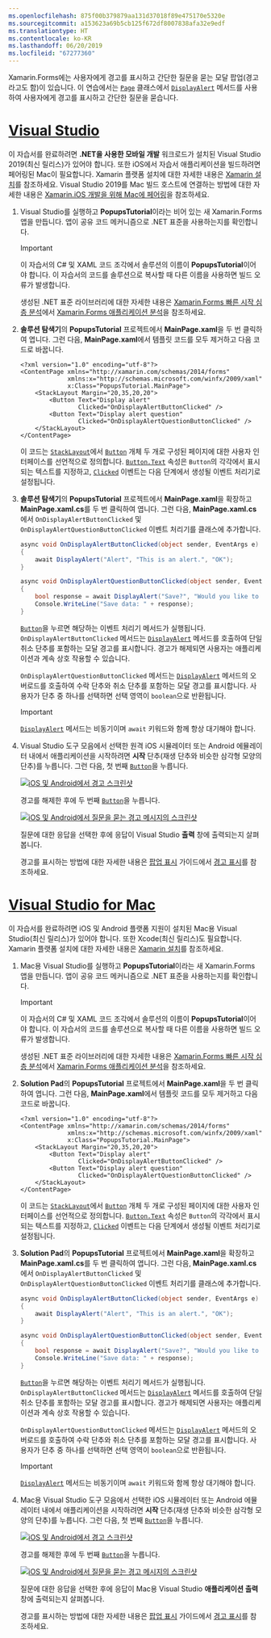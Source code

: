 ```yaml
---
ms.openlocfilehash: 875f00b379879aa131d37018f89e475170e5320e
ms.sourcegitcommit: a153623a69b5cb125f672df8007838afa32e9edf
ms.translationtype: HT
ms.contentlocale: ko-KR
ms.lasthandoff: 06/20/2019
ms.locfileid: "67277360"
---
```

Xamarin.Forms에는 사용자에게 경고를 표시하고 간단한 질문을 묻는 모달 팝업(경고라고도 함)이 있습니다. 이 연습에서는 [`Page`](xref:Xamarin.Forms.Page) 클래스에서 [`DisplayAlert`](xref:Xamarin.Forms.Page.DisplayAlert*) 메서드를 사용하여 사용자에게 경고를 표시하고 간단한 질문을 묻습니다.

# <a name="visual-studiotabvswin"></a>[Visual Studio](#tab/vswin)

이 자습서를 완료하려면 **.NET을 사용한 모바일 개발** 워크로드가 설치된 Visual Studio 2019(최신 릴리스)가 있어야 합니다. 또한 iOS에서 자습서 애플리케이션을 빌드하려면 페어링된 Mac이 필요합니다. Xamarin 플랫폼 설치에 대한 자세한 내용은 [Xamarin 설치](~/get-started/installation/index.md)를 참조하세요. Visual Studio 2019를 Mac 빌드 호스트에 연결하는 방법에 대한 자세한 내용은 [Xamarin.iOS 개발을 위해 Mac에 페어링](~/ios/get-started/installation/windows/connecting-to-mac/index.md)을 참조하세요.

1. Visual Studio를 실행하고 **PopupsTutorial**이라는 비어 있는 새 Xamarin.Forms 앱을 만듭니다. 앱이 공유 코드 메커니즘으로 .NET 표준을 사용하는지를 확인합니다.

    > [!IMPORTANT]
    > 이 자습서의 C# 및 XAML 코드 조각에서 솔루션의 이름이 **PopupsTutorial**이어야 합니다. 이 자습서의 코드를 솔루션으로 복사할 때 다른 이름을 사용하면 빌드 오류가 발생합니다.

    생성된 .NET 표준 라이브러리에 대한 자세한 내용은 [Xamarin.Forms 빠른 시작 심층 분석](~/get-started/first-app/index.md)에서 [Xamarin.Forms 애플리케이션 분석](~/get-started/first-app/index.md)을 참조하세요.

1. **솔루션 탐색기**의 **PopupsTutorial** 프로젝트에서 **MainPage.xaml**을 두 번 클릭하여 엽니다. 그런 다음, **MainPage.xaml**에서 템플릿 코드를 모두 제거하고 다음 코드로 바꿉니다.

    ```xaml
    <?xml version="1.0" encoding="utf-8"?>
    <ContentPage xmlns="http://xamarin.com/schemas/2014/forms"
                 xmlns:x="http://schemas.microsoft.com/winfx/2009/xaml"
                 x:Class="PopupsTutorial.MainPage">
        <StackLayout Margin="20,35,20,20">
            <Button Text="Display alert"
                    Clicked="OnDisplayAlertButtonClicked" />
            <Button Text="Display alert question"
                    Clicked="OnDisplayAlertQuestionButtonClicked" />
        </StackLayout>
    </ContentPage>
    ```

    이 코드는 [`StackLayout`](xref:Xamarin.Forms.StackLayout)에서 [`Button`](xref:Xamarin.Forms.Button) 개체 두 개로 구성된 페이지에 대한 사용자 인터페이스를 선언적으로 정의합니다. [`Button.Text`](xref:Xamarin.Forms.Button.Text) 속성은 `Button`의 각각에서 표시되는 텍스트를 지정하고, [`Clicked`](xref:Xamarin.Forms.Button.Clicked) 이벤트는 다음 단계에서 생성될 이벤트 처리기로 설정됩니다.

1. **솔루션 탐색기**의 **PopupsTutorial** 프로젝트에서 **MainPage.xaml**을 확장하고 **MainPage.xaml.cs**를 두 번 클릭하여 엽니다. 그런 다음, **MainPage.xaml.cs**에서 `OnDisplayAlertButtonClicked` 및 `OnDisplayAlertQuestionButtonClicked` 이벤트 처리기를 클래스에 추가합니다.

    ```csharp
    async void OnDisplayAlertButtonClicked(object sender, EventArgs e)
    {
        await DisplayAlert("Alert", "This is an alert.", "OK");
    }

    async void OnDisplayAlertQuestionButtonClicked(object sender, EventArgs e)
    {
        bool response = await DisplayAlert("Save?", "Would you like to save your data?", "Yes", "No");
        Console.WriteLine("Save data: " + response);
    }
    ```

    [`Button`](xref:Xamarin.Forms.Button)을 누르면 해당하는 이벤트 처리기 메서드가 실행됩니다. `OnDisplayAlertButtonClicked` 메서드는 [`DisplayAlert`](xref:Xamarin.Forms.Page.DisplayAlert*) 메서드를 호출하여 단일 취소 단추를 포함하는 모달 경고를 표시합니다. 경고가 해제되면 사용자는 애플리케이션과 계속 상호 작용할 수 있습니다.

    `OnDisplayAlertQuestionButtonClicked` 메서드는 [ `DisplayAlert`](xref:Xamarin.Forms.Page.DisplayAlert*) 메서드의 오버로드를 호출하여 수락 단추와 취소 단추를 포함하는 모달 경고를 표시합니다. 사용자가 단추 중 하나를 선택하면 선택 영역이 `boolean`으로 반환됩니다.

    > [!IMPORTANT]
    > [`DisplayAlert`](xref:Xamarin.Forms.Page.DisplayAlert*) 메서드는 비동기이며 `await` 키워드와 함께 항상 대기해야 합니다.

1. Visual Studio 도구 모음에서 선택한 원격 iOS 시뮬레이터 또는 Android 에뮬레이터 내에서 애플리케이션을 시작하려면 **시작** 단추(재생 단추와 비슷한 삼각형 모양의 단추)를 누릅니다. 그런 다음, 첫 번째 [`Button`](xref:Xamarin.Forms.Button)을 누릅니다.

    [![iOS 및 Android에서 경고 스크린샷](../images/alert.png "경고")](../images/alert-large.png#lightbox "경고")

    경고를 해제한 후에 두 번째 [`Button`](xref:Xamarin.Forms.Button)을 누릅니다.

    [![iOS 및 Android에서 질문을 묻는 경고 메시지의 스크린샷](../images/alert-question.png "질문을 묻는 경고")](../images/alert-question-large.png#lightbox "질문을 묻는 경고")

    질문에 대한 응답을 선택한 후에 응답이 Visual Studio **출력** 창에 출력되는지 살펴봅니다.

    경고를 표시하는 방법에 대한 자세한 내용은 [팝업 표시](~/xamarin-forms/user-interface/pop-ups.md) 가이드에서 [경고 표시](~/xamarin-forms/user-interface/pop-ups.md#display-an-alert)를 참조하세요.

# <a name="visual-studio-for-mactabvsmac"></a>[Visual Studio for Mac](#tab/vsmac)

이 자습서를 완료하려면 iOS 및 Android 플랫폼 지원이 설치된 Mac용 Visual Studio(최신 릴리스)가 있어야 합니다. 또한 Xcode(최신 릴리스)도 필요합니다. Xamarin 플랫폼 설치에 대한 자세한 내용은 [Xamarin 설치](~/get-started/installation/index.md)를 참조하세요.

1. Mac용 Visual Studio를 실행하고 **PopupsTutorial**이라는 새 Xamarin.Forms 앱을 만듭니다. 앱이 공유 코드 메커니즘으로 .NET 표준을 사용하는지를 확인합니다.

    > [!IMPORTANT]
    > 이 자습서의 C# 및 XAML 코드 조각에서 솔루션의 이름이 **PopupsTutorial**이어야 합니다. 이 자습서의 코드를 솔루션으로 복사할 때 다른 이름을 사용하면 빌드 오류가 발생합니다.

    생성된 .NET 표준 라이브러리에 대한 자세한 내용은 [Xamarin.Forms 빠른 시작 심층 분석](~/get-started/first-app/index.md)에서 [Xamarin.Forms 애플리케이션 분석](~/get-started/first-app/index.md)을 참조하세요.

1. **Solution Pad**의 **PopupsTutorial** 프로젝트에서 **MainPage.xaml**을 두 번 클릭하여 엽니다. 그런 다음, **MainPage.xaml**에서 템플릿 코드를 모두 제거하고 다음 코드로 바꿉니다.

    ```xaml
    <?xml version="1.0" encoding="utf-8"?>
    <ContentPage xmlns="http://xamarin.com/schemas/2014/forms"
                 xmlns:x="http://schemas.microsoft.com/winfx/2009/xaml"
                 x:Class="PopupsTutorial.MainPage">
        <StackLayout Margin="20,35,20,20">
            <Button Text="Display alert"
                    Clicked="OnDisplayAlertButtonClicked" />
            <Button Text="Display alert question"
                    Clicked="OnDisplayAlertQuestionButtonClicked" />
        </StackLayout>
    </ContentPage>
    ```

    이 코드는 [`StackLayout`](xref:Xamarin.Forms.StackLayout)에서 [`Button`](xref:Xamarin.Forms.Button) 개체 두 개로 구성된 페이지에 대한 사용자 인터페이스를 선언적으로 정의합니다. [`Button.Text`](xref:Xamarin.Forms.Button.Text) 속성은 `Button`의 각각에서 표시되는 텍스트를 지정하고, [`Clicked`](xref:Xamarin.Forms.Button.Clicked) 이벤트는 다음 단계에서 생성될 이벤트 처리기로 설정됩니다.

1. **Solution Pad**의 **PopupsTutorial** 프로젝트에서 **MainPage.xaml**을 확장하고 **MainPage.xaml.cs**를 두 번 클릭하여 엽니다. 그런 다음, **MainPage.xaml.cs**에서 `OnDisplayAlertButtonClicked` 및 `OnDisplayAlertQuestionButtonClicked` 이벤트 처리기를 클래스에 추가합니다.

    ```csharp
    async void OnDisplayAlertButtonClicked(object sender, EventArgs e)
    {
        await DisplayAlert("Alert", "This is an alert.", "OK");
    }

    async void OnDisplayAlertQuestionButtonClicked(object sender, EventArgs e)
    {
        bool response = await DisplayAlert("Save?", "Would you like to save your data?", "Yes", "No");
        Console.WriteLine("Save data: " + response);
    }
    ```

    [`Button`](xref:Xamarin.Forms.Button)을 누르면 해당하는 이벤트 처리기 메서드가 실행됩니다. `OnDisplayAlertButtonClicked` 메서드는 [`DisplayAlert`](xref:Xamarin.Forms.Page.DisplayAlert*) 메서드를 호출하여 단일 취소 단추를 포함하는 모달 경고를 표시합니다. 경고가 해제되면 사용자는 애플리케이션과 계속 상호 작용할 수 있습니다.

    `OnDisplayAlertQuestionButtonClicked` 메서드는 [ `DisplayAlert`](xref:Xamarin.Forms.Page.DisplayAlert*) 메서드의 오버로드를 호출하여 수락 단추와 취소 단추를 포함하는 모달 경고를 표시합니다. 사용자가 단추 중 하나를 선택하면 선택 영역이 `boolean`으로 반환됩니다.

    > [!IMPORTANT]
    > [`DisplayAlert`](xref:Xamarin.Forms.Page.DisplayAlert*) 메서드는 비동기이며 `await` 키워드와 함께 항상 대기해야 합니다.

1. Mac용 Visual Studio 도구 모음에서 선택한 iOS 시뮬레이터 또는 Android 에뮬레이터 내에서 애플리케이션을 시작하려면 **시작** 단추(재생 단추와 비슷한 삼각형 모양의 단추)를 누릅니다. 그런 다음, 첫 번째 [`Button`](xref:Xamarin.Forms.Button)을 누릅니다.

    [![iOS 및 Android에서 경고 스크린샷](../images/alert.png "경고")](../images/alert-large.png#lightbox "경고")

    경고를 해제한 후에 두 번째 [`Button`](xref:Xamarin.Forms.Button)을 누릅니다.

    [![iOS 및 Android에서 질문을 묻는 경고 메시지의 스크린샷](../images/alert-question.png "질문을 묻는 경고")](../images/alert-question-large.png#lightbox "질문을 묻는 경고")

    질문에 대한 응답을 선택한 후에 응답이 Mac용 Visual Studio **애플리케이션 출력** 창에 출력되는지 살펴봅니다.

    경고를 표시하는 방법에 대한 자세한 내용은 [팝업 표시](~/xamarin-forms/user-interface/pop-ups.md) 가이드에서 [경고 표시](~/xamarin-forms/user-interface/pop-ups.md#display-an-alert)를 참조하세요.
